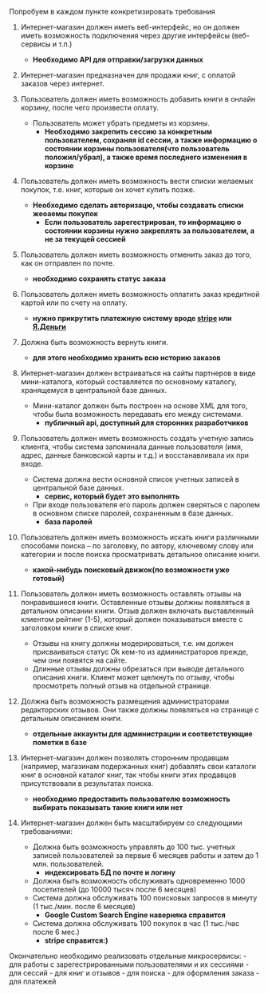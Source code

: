 Попробуем в каждом пункте конкретизировать требования

1. Интернет-магазин должен иметь веб-интерфейс, но он должен иметь возможность подключения через другие интерфейсы (веб-сервисы и т.п.)
    - **Необходимо API для отправки/загрузки данных**  
1. Интернет-магазин предназначен для продажи книг, с оплатой заказов через интернет.
2. Пользователь должен иметь возможность добавить книги в онлайн корзину, после чего произвести оплату.
    - Пользователь может убрать предметы из корзины.
        - **Необходимо закрепить сессию за конкретным пользователем, сохраняя id сессии, а также информацию о состоянии корзины пользователя(что пользователь положил/убрал), а также время последнего изменения в корзине**
3. Пользователь должен иметь возможность вести списки желаемых покупок, т.е. книг, которые он хочет купить позже.
    - **Необходимо сделать авторизацю, чтобы создавать списки жеоаемы покупок**
        - **Если пользователь зарегестрирован, то информацию о состоянии корзины нужно закреплять за пользователем, а не за текущей сессией**
1. Пользователь должен иметь возможность отменить заказ до того, как он отправлен по почте.
    - **необходимо сохранять статус заказа**
3. Пользователь должен иметь возможность оплатить заказ кредитной картой или по счету на оплату.
    -  **нужно прикрутить платежную систему вроде [stripe](http://stripe.com) или [Я.Деньги](https://money.yandex.ru)**
1. Должна быть возможность вернуть книги.
    - **для этого необходимо хранить всю историю заказов**
3. Интернет-магазин должен встраиваться на сайты партнеров в виде мини-каталога, который составляется по основному каталогу, хранящемуся в центральной базе данных.
    - Мини-каталог должен быть построен на основе XML для того, чтобы была возможность передавать его между системами.
        - **публичный api, доступный для сторонних разработчиков**
 
4. Пользователь должен иметь возможность создать учетную запись клиента, чтобы система запоминала данные пользователя (имя, адрес, данные банковской карты и т.д.) и восстанавливала их при входе.
    - Система должна вести основной список учетных записей в центральной базе данных.
        - **сервис, который будет это выполнять**   
    - При входе пользователя его пароль должен сверяться с паролем в основном списке паролей, сохраненным в базе данных.
        - **база паролей** 
5. Пользователь должен иметь возможность искать книги различными способами поиска – по заголовку, по автору, ключевому слову или категории и после поиска просматривать детальное описание книги.
    - **какой-нибудь поисковый движок(по возможности уже готовый)**
1. Пользователь должен иметь возможность оставлять отзывы на понравившиеся книги. Оставленные отзывы  должны появляться в детальном описании книги. Отзыв должен включать выставленный клиентом рейтинг (1-5), который должен показываться вместе с заголовком книги в списке книг.
    - Отзывы на книгу должны модерироваться, т.е. им должен присваиваться статус Ok кем-то из администраторов прежде, чем они появятся на сайте.
    - Длинные отзывы должны обрезаться при выводе детального описания книги. Клиент может щелкнуть по отзыву, чтобы просмотреть  полный отзыв на отдельной странице.
2. Должна быть возможность размещения администраторами редакторских отзывов. Они также должны появляться на странице с детальным описанием книги.
    - **отдельные аккаунты для администрации и соответствующие пометки в базе**
3. Интернет-магазин должен позволять сторонним продавцам (например, магазинам подержанных книг) добавлять свои каталоги книг в основной каталог книг, так чтобы книги этих продавцов присутствовали в результатах поиска.   
    - **необходимо предоставить пользователю возможность выбирать показывать такие книги или нет**
1. Интернет-магазин должен быть масштабируем со следующими требованиями:
    - Должна быть возможность управлять до 100 тыс. учетных записей пользователей за первые 6 месяцев работы и затем до 1 млн. пользователей.
        - **индексировать БД по почте и логину**
    - Должна быть возможность обслуживать одновременно 1000 посетителей (до 10000 тысяч после 6 месяцев)
    - Система должна обслуживать 100 поисковых запросов в минуту (1 тыс./мин. после 6 месяцев)
        - **Google Custom Search Engine наверняка справится** 
    - Система должна обслуживать 100 покупок в час (1 тыс./час после 6 мес.)
        - **stripe справится:)**

Окончательно необходимо реализовать отдельные микросервисы:
    - для работы с зарегестрированными пользователями и их сессиями
    - для сессий
    - для книг и отзывов
    - для поиска
    - для оформления заказа
    - для платежей